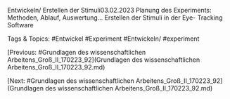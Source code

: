 Entwickeln/ Erstellen der Stimuli03.02.2023
Planung des Experiments: 
Methoden, Ablauf, Auswertung…
Erstellen der Stimuli in der Eye-
Tracking Software

   Tags & Topics:
   #Entwickel
   #Experiment
   #Entwickeln/
   #experiment

[Previous: #Grundlagen des wissenschaftlichen Arbeitens_Groß_II_170223_92](Grundlagen des wissenschaftlichen Arbeitens_Groß_II_170223_92.md)

[Next: #Grundlagen des wissenschaftlichen Arbeitens_Groß_II_170223_92](Grundlagen des wissenschaftlichen Arbeitens_Groß_II_170223_92.md)